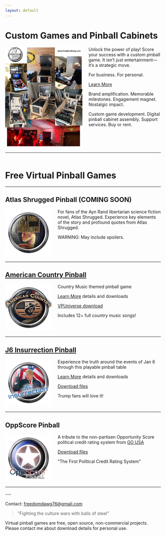 ```yaml
---
layout: default
---
```


# Custom Games and Pinball Cabinets

<img src="/assets/images/FreedomDawgBuilds.png" width="250" style="display:inline-block; margin: 0 20px 20px 0; float: left" />

Unlock the power of play! Score your success with a custom pinball game. It isn’t just entertainment—it’s a strategic move.

For business. For personal. 

[Learn More](./custom_games.html)

Brand amplification. Memorable milestones. Engagement magnet. Nostalgic impact.

Custom game development. Digital pinball cabinet assembly. Support services. Buy or rent.


<hr style="clear: left; margin: 4em 0" />

# Free Virtual Pinball Games

---

<!-- ## [Atlas Shrugged Pinball](./atlas_shrugged.html) ## -->
## Atlas Shrugged Pinball (COMING SOON)

<img src="/assets/images/atlas shrugged wheel.png" width="150" style="display:inline-block; margin: 0 20px 20px 0; float: left" />


For fans of the Ayn Rand libertarian science fiction novel, Atlas Shrugged. Experience key elements of the story and profound quotes from Atlas Shrugged. 

WARNING: May include spoilers.

<!-- [Learn More](./american_country.html) details and downloads -->

<!-- [VPUniverse download](https://vpuniverse.com/files/file/18381-american-country-vpx/) -->

<!-- Includes 12+ full country music songs! -->

<hr style="clear: left" />



## [American Country Pinball](./american_country.html) ##

<img src="/assets/images/American Country Wheel.png" width="150" style="display:inline-block; margin: 0 20px 20px 0; float: left" />


Country Music themed pinball game 

[Learn More](./american_country.html) details and downloads

[VPUniverse download](https://vpuniverse.com/files/file/18381-american-country-vpx/)

Includes 12+ full country music songs!


<hr style="clear: left" />


## [J6 Insurrection Pinball](./j6insurrection_pinball.html) ##

<img src="/assets/images/J6 Insurrection.png" width="150"  style="display:inline-block; margin: 0 20px 20px 0; float: left" />

Experience the truth around the events of Jan 6 through this playable pinball table 

[Learn More](./j6insurrection_pinball.html) details and downloads

[Download files](https://drive.google.com/open?id=1-4TTwENX0uT4GfNnp1fkNy2gPNb6QrIf&usp=drive_fs)

Trump fans will love it!

<hr style="clear: left" />


## OppScore Pinball

<img src="/assets/images/OppScore Pinball.png" width="150" style="display:inline-block; margin: 0 20px 20px 0; float: left" />

A tribute to the non-partisen Opportunity Score political credit rating system from [GO USA](https://go-usa.us/)

[Download files](https://drive.google.com/open?id=1-NqXJGA4vKT2guQFSnyx8PZGBr89Swn1&usp=drive_fs)

"The First Political Credit Rating System"


<hr style="clear: left" />
---

Contact: [freedomdawg76@gmail.com](mailto:freedomdawg76@gmail.com)


> "Fighting the culture wars with balls of steel"


Virtual pinball games are free, open source, non-commercial projects. Please contact me about download details for personal use.